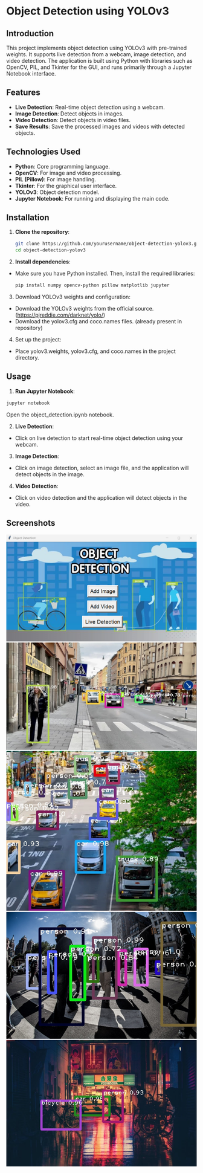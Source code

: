 # Object Detection using YOLOv3

## Introduction
This project implements object detection using YOLOv3 with pre-trained weights. It supports live detection from a webcam, image detection, and video detection. The application is built using Python with libraries such as OpenCV, PIL, and Tkinter for the GUI, and runs primarily through a Jupyter Notebook interface.

## Features
- **Live Detection**: Real-time object detection using a webcam.
- **Image Detection**: Detect objects in images.
- **Video Detection**: Detect objects in video files.
- **Save Results**: Save the processed images and videos with detected objects.

## Technologies Used
- **Python**: Core programming language.
- **OpenCV**: For image and video processing.
- **PIL (Pillow)**: For image handling.
- **Tkinter**: For the graphical user interface.
- **YOLOv3**: Object detection model.
- **Jupyter Notebook**: For running and displaying the main code.

## Installation
1. **Clone the repository**:
   ```bash
   git clone https://github.com/yourusername/object-detection-yolov3.git
   cd object-detection-yolov3
   ```
2. **Install dependencies**:
- Make sure you have Python installed. Then, install the required libraries:
   ```bash
   pip install numpy opencv-python pillow matplotlib jupyter
   ```
3. Download YOLOv3 weights and configuration:

- Download the YOLOv3 weights from the official source. (https://pjreddie.com/darknet/yolo/)
- Download the yolov3.cfg and coco.names files. (already present in repository)

4. Set up the project:

- Place yolov3.weights, yolov3.cfg, and coco.names in the project directory.

## Usage

1. **Run Jupyter Notebook**:

  ```bash
  jupyter notebook
  ```
Open the object_detection.ipynb notebook.

2. **Live Detection**:

- Click on live detection to start real-time object detection using your webcam.

3. **Image Detection**:

- Click on image detection, select an image file, and the application will detect objects in the image.

4. **Video Detection**:

- Click on video detection and the application will detect objects in the video.

## Screenshots

![main-page](screenshots/main-page.png)
![sample](screenshots/street_detected.jpg)
![sample2](screenshots/cars_detect.jpg)
![sample3](screenshots/image3_output.jpg)
![sample4](screenshots/image2_output.jpg)
